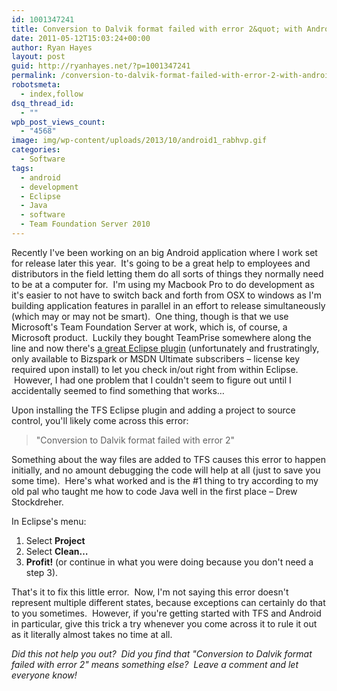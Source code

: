 ```yaml
---
id: 1001347241
title: Conversion to Dalvik format failed with error 2&quot; with Android and the Team Foundation Server 2010 Eclipse Plugin
date: 2011-05-12T15:03:24+00:00
author: Ryan Hayes
layout: post
guid: http://ryanhayes.net/?p=1001347241
permalink: /conversion-to-dalvik-format-failed-with-error-2-with-android-and-the-team-foundation-server-2010-eclipse-plugin/
robotsmeta:
  - index,follow
dsq_thread_id:
  - ""
wpb_post_views_count:
  - "4568"
image: img/wp-content/uploads/2013/10/android1_rabhvp.gif
categories:
  - Software
tags:
  - android
  - development
  - Eclipse
  - Java
  - software
  - Team Foundation Server 2010
---
```

Recently I've been working on an big Android application where I work set for release later this year.  It's going to be a great help to employees and distributors in the field letting them do all sorts of things they normally need to be at a computer for.  I'm using my Macbook Pro to do development as it's easier to not have to switch back and forth from OSX to windows as I'm building application features in parallel in an effort to release simultaneously (which may or may not be smart).  One thing, though is that we use Microsoft's Team Foundation Server at work, which is, of course, a Microsoft product.  Luckily they bought TeamPrise somewhere along the line and now there's [a great Eclipse plugin](http://www.microsoft.com/downloads/en/details.aspx?FamilyID=AF1F5168-C0F7-47C6-BE7A-2A83A6C02E57&displaylang=en) (unfortunately and frustratingly, only available to Bizspark or MSDN Ultimate subscribers &#8211; license key required upon install) to let you check in/out right from within Eclipse.  However, I had one problem that I couldn't seem to figure out until I accidentally seemed to find something that works&#8230;<!--more-->

Upon installing the TFS Eclipse plugin and adding a project to source control, you'll likely come across this error:

> "Conversion to Dalvik format failed with error 2"

Something about the way files are added to TFS causes this error to happen initially, and no amount debugging the code will help at all (just to save you some time).  Here's what worked and is the #1 thing to try according to my old pal who taught me how to code Java well in the first place &#8211; Drew Stockdreher.

In Eclipse's menu:

  1. Select **Project**
  2. Select **Clean&#8230;**
  3. **Profit!** (or continue in what you were doing because you don't need a step 3).

That's it to fix this little error.  Now, I'm not saying this error doesn't represent multiple different states, because exceptions can certainly do that to you sometimes.  However, if you're getting started with TFS and Android in particular, give this trick a try whenever you come across it to rule it out as it literally almost takes no time at all.

_Did this not help you out?  Did you find that "Conversion to Dalvik format failed with error 2" means something else?  Leave a comment and let everyone know!_

&nbsp;